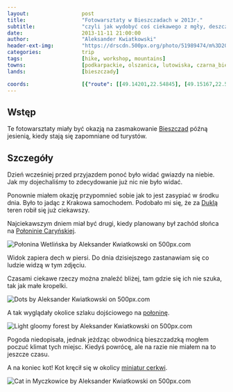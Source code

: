 ```yaml
---
layout:                 post
title:                  "Fotowarsztaty w Bieszczadach w 2013r."
subtitle:               "czyli jak wydobyć coś ciekawego z mgły, deszczu i złej pogody"
date:                   2013-11-11 21:00:00
author:                 "Aleksander Kwiatkowski"
header-ext-img:         "https://drscdn.500px.org/photo/51989474/m%3D2048/0167e57632caf6622867f08744f9f538"
categories:             trip
tags:                   [hike, workshop, mountains]
towns:                  [podkarpackie, olszanica, lutowiska, czarna_bieszczady]
lands:                  [bieszczady]

coords:                 [{"route": [[49.14201,22.54845], [49.15167,22.55103], [49.15773,22.54596], [49.15757,22.55206]], "type": "hike"}, {"route": [[49.31687,22.72390], [49.29314,22.73463]], "type": "bus"}]
---
```


[wiki-bieszczady]:      https://pl.wikipedia.org/wiki/Bieszczady
[wiki-dukla]:           https://pl.wikipedia.org/wiki/Dukla
[wiki-carynska]:        https://pl.wikipedia.org/wiki/Po%C5%82onina_Cary%C5%84ska

[mini-cerkwie]:         http://www.twojebieszczady.net/warto/cke.php

Wstęp
-----

Te fotowarsztaty miały być okazją na zasmakowanie [Bieszczad][wiki-bieszczady] późną jesienią, kiedy
stają się zapomniane od turystów.

Szczegóły
---------

Dzień wcześniej przed przyjazdem ponoć było widać gwiazdy na niebie. Jak my dojechaliśmy to zdecydowanie
już nic nie było widać.

Ponownie miałem okazję przypomnieć sobie jak to jest zasypiać w środku dnia. Było to jadąc z Krakowa
samochodem. Podobało mi się, że za [Duklą][wiki-dukla] teren robił się już ciekawszy.

Najciekawszym dniem miał być drugi, kiedy planowany był zachód słońca na [Połoninie Caryńskiej][wiki-carynska].

<div class='pixels-photo'>
  <p>
    <img src='https://drscdn.500px.org/photo/52155284/m%3D900/f35dabe3f22774ab8067d1edd77705e9' alt='Połonina Wetlińska by Aleksander Kwiatkowski on 500px.com'>
  </p>
  <a href='https://500px.com/photo/52155284/po%C5%82onina-wetli%C5%84ska-by-aleksander-kwiatkowski' alt='Połonina Wetlińska by Aleksander Kwiatkowski on 500px.com'></a>
</div>
<script type='text/javascript' src='https://500px.com/embed.js'></script>

Widok zapiera dech w piersi. Do dnia dzisiejszego zastanawiam się co ludzie widzą w tym zdjęciu.

Czasami ciekawe rzeczy można znaleźć bliżej, tam gdzie się ich nie szuka, tak jak małe kropelki.

<div class='pixels-photo'>
  <p>
    <img src='https://drscdn.500px.org/photo/51947078/m%3D900/89e2c2a49021187e30a9013cae714aff' alt='Dots by Aleksander Kwiatkowski on 500px.com'>
  </p>
  <a href='https://500px.com/photo/51947078/dots-by-aleksander-kwiatkowski' alt='Dots by Aleksander Kwiatkowski on 500px.com'></a>
</div>
<script type='text/javascript' src='https://500px.com/embed.js'></script>

A tak wyglądały okolice szlaku dojściowego na [połoninę][wiki-carynska].

<div class='pixels-photo'>
  <p>
    <img src='https://drscdn.500px.org/photo/53417900/m%3D900/6d1df78deb0e34689a5f72bcefdb3fe5' alt='Light gloomy forest by Aleksander Kwiatkowski on 500px.com'>
  </p>
  <a href='https://500px.com/photo/53417900/light-gloomy-forest-by-aleksander-kwiatkowski' alt='Light gloomy forest by Aleksander Kwiatkowski on 500px.com'></a>
</div>
<script type='text/javascript' src='https://500px.com/embed.js'></script>

Pogoda niedopisała, jednak jeżdząc obwodnicą bieszczadzką mogłem poczuć klimat tych miejsc.
Kiedyś powrócę, ale na razie nie miałem na to jeszcze czasu.

A na koniec kot! Kot kręcił się w okolicy [miniatur cerkwi][mini-cerkwie].

<div class='pixels-photo'>
  <p>
    <img src='https://drscdn.500px.org/photo/52155778/m%3D900/645e37141b327c3f9d6b89b726b9b012' alt='Cat in Myczkowice by Aleksander Kwiatkowski on 500px.com'>
  </p>
  <a href='https://500px.com/photo/52155778/cat-in-myczkowice-by-aleksander-kwiatkowski' alt='Cat in Myczkowice by Aleksander Kwiatkowski on 500px.com'></a>
</div>
<script type='text/javascript' src='https://500px.com/embed.js'></script>

